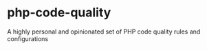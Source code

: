 # php-code-quality
A highly personal and opinionated set of PHP code quality rules and configurations

